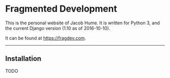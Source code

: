 # Fragmented Development

This is the personal website of Jacob Hume. It is written for Python 3, and
the current Django version (1.10 as of 2016-10-10).

It can be found at https://fragdev.com.

---

## Installation

TODO
